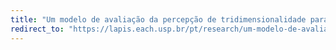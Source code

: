 ```yaml
---
title: "Um modelo de avaliação da percepção de tridimensionalidade para sistemas de realidade virtual estereoscópicos"
redirect_to: "https://lapis.each.usp.br/pt/research/um-modelo-de-avaliacao-da-percepcao-de-tridimensionalidade-em-ambientes-virtuais-com-estereoscopia/"
---
```

